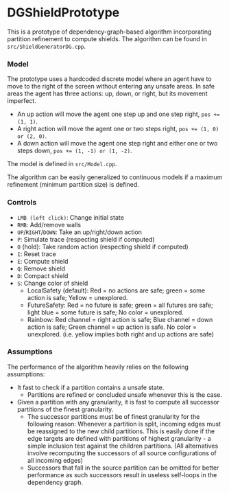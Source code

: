 # DGShieldPrototype

This is a prototype of dependency-graph-based algorithm incorporating partition refinement to compute shields.
The algorithm can be found in `src/ShieldGeneratorDG.cpp`.

### Model

The prototype uses a hardcoded discrete model where an agent have to move to the right of the screen without entering any unsafe areas.
In safe areas the agent has three actions: up, down, or right, but its movement imperfect.

- An up action will move the agent one step up and one step right, `pos += (1, 1)`.
- A right action will move the agent one or two steps right, `pos += (1, 0) or (2, 0)`.
- A down action will move the agent one step right and either one or two steps down, `pos += (1, -1) or (1, -2)`.

The model is defined in `src/Model.cpp`.

The algorithm can be easily generalized to continuous models if a maximum refinement (minimum partition size) is defined. 

### Controls

- `LMB (left click)`: Change initial state
- `RMB`: Add/remove walls
- `UP`/`RIGHT`/`DOWN`: Take an up/right/down action
- `P`: Simulate trace (respecting shield if computed)
- `O` (hold): Take random action (respecting shield if computed)
- `I`: Reset trace
- `E`: Compute shield
- `Q`: Remove shield
- `D`: Compact shield
- `S`: Change color of shield
  - LocalSafety (default): Red = no actions are safe; green = some action is safe; Yellow = unexplored.
  - FutureSafety: Red = no future is safe; green = all futures are safe; light blue = some future is safe; No color = unexplored. 
  - Rainbow: Red channel = right action is safe; Blue channel = down action is safe; Green channel = up action is safe. No color = unexplored. (i.e. yellow implies both right and up actions are safe)

### Assumptions

The performance of the algorithm heavily relies on the following assumptions:

- It fast to check if a partition contains a unsafe state.
  - Partitions are refined or concluded unsafe whenever this is the case.
- Given a partition with any granularity, it is fast to compute all successor partitions of the finest granularity.
  - The successor partitions must be of finest granularity for the following reason: Whenever a partition is split, incoming edges must be reassigned to the new child partitions. This is easily done if the edge targets are defined with partitions of highest granularity - a simple inclusion test against the children partitions. (All alternatives involve recomputing the successors of all source configurations of all incoming edges)
  - Successors that fall in the source partition can be omitted for better performance as such successors result in useless self-loops in the dependency graph.
